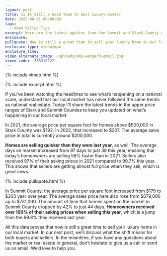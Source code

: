 ```yaml
---
layout: post
title: Is It Still a Good Time To Sell Luxury Homes?
date: 2022-08-01 00:00:00
tags:
  - Home Seller Tips
excerpt: Here are the latest updates from the Summit and Stark County markets.
enclosure:
pullquote: Now is still a great time to sell your luxury home in our local market.
enclosure_type: video/mp4
enclosure_time:
video_alternate_image: /uploads/amy-wengerd-email.jpg
vimeo_code: '738318222'
---
```

{% include vimeo.html %}

{% include excerpt.html %}

If you’ve been watching the headlines to see what’s happening on a national scale, understand that our local market has never followed the same trends as national real estate. Today I’ll share the latest trends in the upper price ranges of Stark and Summit Counties to keep you updated on what’s happening in our local market.

In 2021, the average price per square foot for homes above $500,000 in Stark County was $192. In 2022, that increased to $207. The average sales price in total is currently around $200,000.

**Homes are selling quicker than they were last year**, as well. The average days on market increased from 97 days to just 39 this year, meaning that today’s homeowners are selling 58% faster than in 2021. Sellers also received 97% of their asking prices in 2021 compared to 99.7% this year. This shows that sellers are getting almost full price when they sell, which is great news.

{% include pullquote.html %}

In Summit County, the average price per square foot increased from $179 to $203 year over year. The average sales price here also rose from $679,000 up to $731,000. The amount of time that homes spent on the market in Summit County dropped by 42% to just 44 days. **Homeowners received over 100% of their asking prices when selling this year**, which is a jump from the 99.8% they received last year.

All this data proves that now is still a great time to sell your luxury home in our local market. In our next post, we’ll discuss what the shift means for both buyers and sellers. In the meantime, if you have any questions about the market or real estate in general, don’t hesitate to give us a call or send us an email. We’d love to help you.